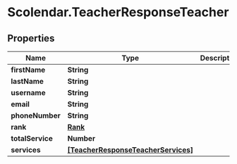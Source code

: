 # Scolendar.TeacherResponseTeacher

## Properties
Name | Type | Description | Notes
------------ | ------------- | ------------- | -------------
**firstName** | **String** |  | 
**lastName** | **String** |  | 
**username** | **String** |  | 
**email** | **String** |  | 
**phoneNumber** | **String** |  | 
**rank** | [**Rank**](Rank.md) |  | 
**totalService** | **Number** |  | 
**services** | [**[TeacherResponseTeacherServices]**](TeacherResponseTeacherServices.md) |  | 



